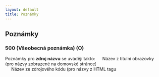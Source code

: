 ```yaml
---
layout: default
title: Poznámky
---
```


## Poznámky

### 500 (Všeobecná poznámka) (O)

Poznámky pro **zdroj názvu** se uvádějí takto:
&nbsp;&nbsp;&nbsp;&nbsp; Název z titulní obrazovky (pro názvy zobrazené na domovské stránce)  
&nbsp;&nbsp;&nbsp;&nbsp; Název ze zdrojového kódu (pro názvy z HTML tagu <title>)



Poznámky pro zdroj názvu a datum prohlédnutí zdroje se slučují do jedné poznámky s tímto zněním:
&nbsp;&nbsp;&nbsp;&nbsp; Název z titulní obrazovky (verze z 2.3.2007)
&nbsp;&nbsp;&nbsp;&nbsp; pozn.: datum vztahující se k verzi dokumentu se uvádí bez nul, přestože v šabloně jsou vždy dvě hvězdičky \**\**.\**\**.20** - tedy nikoli 02.03.2007, ale 2.3.2007


Pokud je z hlavního názvu vypuštěn rok, nebo jiný měnící se údaj, zapisuje se poznámka:
Součástí hlavního názvu je označení (roku/čísla...).

Pokud dojde ke změně názvu, upravíme pole 245 a také datum v poli 500.

Poznámka se zapisuje pouze v určených případech - viz pole 245.


### 520 (Resumé) (O)
Stručný, výstižný popis obsahu zdroje. Do pole 520 zapisujeme poznámku, že součástí stránek je také časopis, pokud pro něj již není vytvořený záznam (v opačném případě se použije pole 787 nebo 700 $i).


### 588 (Poznámka k zdroji popisu) (O)
* uvádí se u pokračujících online zdrojů
* datum prohlédnutí zdroje, na němž je založen popis
  * kombinovaná poznámka
    * poznámka typu „Popsáno podle“
    * poznámkou o pramenu popisu hlavního názvu
* indikátory jsou prázdné
* např.: 588 $a Popsáno podle: ...; název z titulní obrazovky (verze z 9.1.2015)
